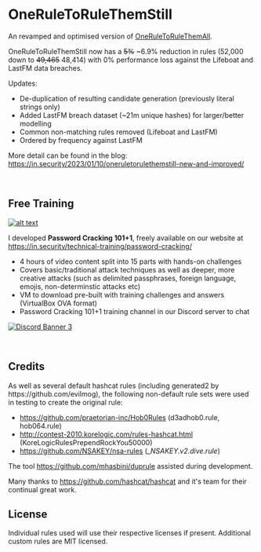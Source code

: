 # OneRuleToRuleThemStill

An revamped and optimised version of [OneRuleToRuleThemAll](https://github.com/stealthsploit/Optimised-hashcat-Rule).

OneRuleToRuleThemStill now has a ~~5%~~ ~6.9% reduction in rules (52,000 down to ~~49,465~~ 48,414) with 0% performance loss against the Lifeboat and LastFM data breaches.

Updates:
- De-duplication of resulting candidate generation (previously literal strings only)
- Added LastFM breach dataset (~21m unique hashes) for larger/better modelling
- Common non-matching rules removed (Lifeboat and LastFM)
- Ordered by frequency against LastFM

More detail can be found in the blog: https://in.security/2023/01/10/oneruletorulethemstill-new-and-improved/

<br>
<h2>Free Training</h2>

[![alt text](https://in.security/wp-content/uploads/2024/10/pw101logo.jpg)](https://in.security/technical-training/password-cracking/)

I developed **Password Cracking 101+1**, freely available on our website at https://in.security/technical-training/password-cracking/ 
- 4 hours of video content split into 15 parts with hands-on challenges
- Covers basic/traditional attack techniques as well as deeper, more creative attacks (such as delimited passphrases, foreign language, emojis, non-determinstic attacks etc)
- VM to download pre-built with training challenges and answers (VirtualBox OVA format)
- Password Cracking 101+1 training channel in our Discord server to chat
  
[![Discord Banner 3](https://discord.com/api/guilds/752813804491898910/widget.png?style=banner2)](https://discord.gg/5VpwE9YJ9R)

<br>
<h2>Credits</h2>
As well as several default hashcat rules (including generated2 by https://github.com/evilmog), the following non-default rule sets were used in testing to create the original rule:

- https://github.com/praetorian-inc/Hob0Rules (d3adhob0.rule, hob064.rule)
- http://contest-2010.korelogic.com/rules-hashcat.html (KoreLogicRulesPrependRockYou50000)
- https://github.com/NSAKEY/nsa-rules (__NSAKEY.v2.dive.rule_)

The tool https://github.com/mhasbini/duprule assisted during development.

Many thanks to https://github.com/hashcat/hashcat and it's team for their continual great work.

<h2>License</h2>
Individual rules used will use their respective licenses if present. Additional custom rules are MIT licensed.

